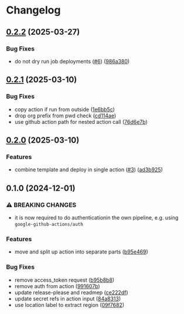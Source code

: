 # Changelog

## [0.2.2](https://github.com/helmless/google-cloudrun-action/compare/v0.2.1...v0.2.2) (2025-03-27)


### Bug Fixes

* do not dry run job deployments ([#6](https://github.com/helmless/google-cloudrun-action/issues/6)) ([986a380](https://github.com/helmless/google-cloudrun-action/commit/986a380cd8824c9ec84bb8f72af370ce633d3f37))

## [0.2.1](https://github.com/helmless/google-cloudrun-action/compare/v0.2.0...v0.2.1) (2025-03-10)


### Bug Fixes

* copy action if run from outside ([1e6bb5c](https://github.com/helmless/google-cloudrun-action/commit/1e6bb5ceb7b4c8f05c2da5884b283076b9df30dd))
* drop org prefix from pwd check ([cd114ae](https://github.com/helmless/google-cloudrun-action/commit/cd114ae3854163ee584191ea707da6bf01ea927d))
* use github action path for nested action call ([76d6e7b](https://github.com/helmless/google-cloudrun-action/commit/76d6e7b3e97b421fbdc01d44afeebeb39cfa61f6))

## [0.2.0](https://github.com/helmless/google-cloudrun-deploy-action/compare/v0.1.0...v0.2.0) (2025-03-10)


### Features

* combine template and deploy in single action ([#3](https://github.com/helmless/google-cloudrun-deploy-action/issues/3)) ([ad3b925](https://github.com/helmless/google-cloudrun-deploy-action/commit/ad3b9253a572be7dfb3fcf150379de2b0ccd43f9))

## 0.1.0 (2024-12-01)


### ⚠ BREAKING CHANGES

* it is now required to do authenticationin the own pipeline, e.g. using `google-github-actions/auth`

### Features

* move and split up action into separate parts ([b95e469](https://github.com/helmless/google-cloudrun-deploy-action/commit/b95e46965172b9cba54b5ac5d41ae5ae2ae9f8f2))


### Bug Fixes

* remove access_token request ([b95b8b8](https://github.com/helmless/google-cloudrun-deploy-action/commit/b95b8b862925a605d0fece61421d53be65fef356))
* remove auth from action ([991607b](https://github.com/helmless/google-cloudrun-deploy-action/commit/991607b8e579603ff220a63ff49a1421d493b263))
* update release-please and readmep ([ce222df](https://github.com/helmless/google-cloudrun-deploy-action/commit/ce222dffcdb84b57adb383edb647cc82a8246893))
* update secret refs in action input ([84a8313](https://github.com/helmless/google-cloudrun-deploy-action/commit/84a831353ca031423c8be47e488732ee64ce17c3))
* use location label to extract region ([09f7682](https://github.com/helmless/google-cloudrun-deploy-action/commit/09f76822d63ec812a1833f7537c39cff20755a82))
